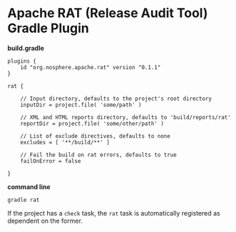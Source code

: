
# Apache RAT (Release Audit Tool) Gradle Plugin

**build.gradle**

    plugins {
        id "org.nosphere.apache.rat" version "0.1.1"
    }

    rat {

        // Input directory, defaults to the project's root directory
        inputDir = project.file( 'some/path' )

        // XML and HTML reports directory, defaults to 'build/reports/rat'
        reportDir = project.file( 'some/other/path' )

        // List of exclude directives, defaults to none
        excludes = [ '**/build/**' ]

        // Fail the build on rat errors, defaults to true
        failOnError = false

    }

**command line**

    gradle rat

If the project has a `check` task, the `rat` task is automatically registered as dependent on the former.
